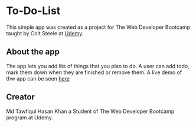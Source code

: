 # To-Do-List

This simple app was created as a project for The Web Developer Bootcamp taught by Colt Steele at [Udemy](https://www.udemy.com/course/the-web-developer-bootcamp/).

## About the app

The app lets you add lits of things that you plan to do. A user can add todo, mark them down when they are finished or remove them. A live demo of thw app can be seen [here](https://special3220.github.io/To-Do-List/) 

## Creator

Md Tawfiqul Hasan Khan a Student of The Web Developer Bootcamp program at Udemy.


